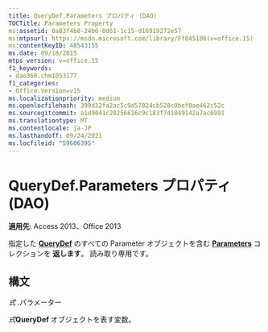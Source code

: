 ```yaml
---
title: QueryDef.Parameters プロパティ (DAO)
TOCTitle: Parameters Property
ms:assetid: 0a83f4b8-24b6-8d61-1c15-d16919272e57
ms:mtpsurl: https://msdn.microsoft.com/library/Ff845106(v=office.15)
ms:contentKeyID: 48543155
ms.date: 09/18/2015
mtps_version: v=office.15
f1_keywords:
- dao360.chm1053177
f1_categories:
- Office.Version=v15
ms.localizationpriority: medium
ms.openlocfilehash: 399d32fa2ac5c9d57824cb528c0bef0ae462c52c
ms.sourcegitcommit: a1d9041c20256616c9c183f7d1049142a7ac6991
ms.translationtype: MT
ms.contentlocale: ja-JP
ms.lasthandoff: 09/24/2021
ms.locfileid: "59606395"
---
```

# <a name="querydefparameters-property-dao"></a>QueryDef.Parameters プロパティ (DAO)


**適用先**: Access 2013、Office 2013

指定した **[QueryDef](parameters-collection-dao.md)** のすべての Parameter オブジェクトを含む **[Parameters](parameter-object-dao.md)** コレクションを **返します**。 読み取り専用です。

## <a name="syntax"></a>構文

*式* .パラメーター

*式***QueryDef** オブジェクトを表す変数。

